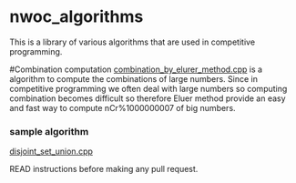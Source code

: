 # nwoc_algorithms
This is a library of various algorithms that are used in competitive programming.

#Combination computation
[combination_by_elurer_method.cpp](Algorithms/Combination/combination_by_elurer_method.cpp) is a algorithm to compute the combinations of large numbers. Since in competitive programming we often deal with large numbers so computing combination becomes difficult so therefore 
Eluer method provide an easy and fast way to compute nCr%1000000007 of big numbers.


### sample algorithm
[disjoint_set_union.cpp](Algorithms/disjoint_set_union/disjoint_set_union.cpp)


READ instructions before making any pull request.
